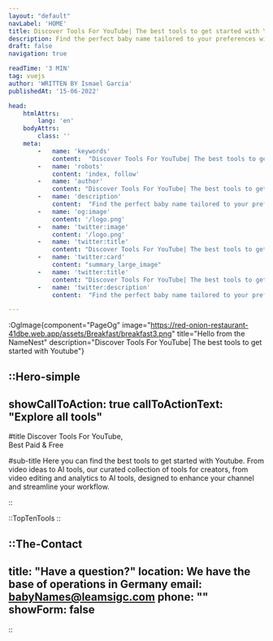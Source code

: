 ```yaml
---
layout: "default"
navLabel: 'HOME'
title: Discover Tools For YouTube| The best tools to get started with Youtube
description: Find the perfect baby name tailored to your preferences with NameNest! Explore unique, meaningful, and culturally significant baby names that match your style, values, and heritage.
draft: false
navigation: true

readTime: '3 MIN'
tag: vuejs
author: 'WRITTEN BY Ismael Garcia'
publishedAt: '15-06-2022'

head:
    htmlAttrs:
        lang: 'en'
    bodyAttrs:
        class: ''
    meta:
        -   name: 'keywords'
            content:  "Discover Tools For YouTube| The best tools to get started with Youtube"
        -   name: 'robots'
            content: 'index, follow'
        -   name: 'author'
            content: "Discover Tools For YouTube| The best tools to get started with Youtube"
        -   name: 'description'
            content:  "Find the perfect baby name tailored to your preferences with NameNest! Explore unique, meaningful, and culturally significant baby names that match your style, values, and heritage."
        -   name: 'og:image'
            content: '/logo.png'
        -   name: 'twitter:image'
            content: '/logo.png'
        -   name: 'twitter:title'
            content: "Discover Tools For YouTube| The best tools to get started with Youtube"
        -   name: 'twitter:card'
            content: "summary_large_image"
        -   name: 'twitter:title'
            content: "Discover Tools For YouTube| The best tools to get started with Youtube"
        -   name: 'twitter:description'
            content:  "Find the perfect baby name tailored to your preferences with NameNest! Explore unique, meaningful, and culturally significant baby names that match your style, values, and heritage."

---
```

:OgImage{component="PageOg" image="https://red-onion-restaurant-41dbe.web.app/assets/Breakfast/breakfast3.png" title="Hello from the NameNest" description="Discover Tools For YouTube| The best tools to get started with Youtube"}


::Hero-simple
---
showCallToAction: true
callToActionText: "Explore all tools"
---

#title
Discover Tools For YouTube, <br> Best <span class="text-green-500">Paid</span> & <span class="text-green-500">Free</span><br>

#sub-title
Here you can find the best tools to get started with Youtube. From video ideas to AI tools, our curated collection of tools for creators, from video editing and analytics to AI tools, designed to enhance your channel and streamline your workflow.

::


<div class='my-20'></div>

::TopTenTools
::


<div class='my-20'></div>

::The-Contact
---
title:  "Have a question?"
location: We have the base of operations in Germany
email: babyNames@leamsigc.com
phone: ""
showForm: false
---
::
